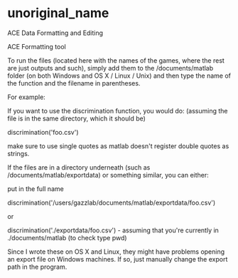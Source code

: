 # unoriginal_name
ACE Data Formatting and Editing


ACE Formatting tool

To run the files (located here with the names of the games, where the rest are just outputs and such), simply add them to the /documents/matlab folder (on both Windows and OS X / Linux / Unix) and then type the name of the function and the filename in parentheses. 

For example:

If you want to use the discrimination function, you would do: (assuming the file is in the same directory, which it should be)

discrimination('foo.csv') 

make sure to use single quotes as matlab doesn't register double quotes as strings.

If the files are in a directory underneath (such as /documents/matlab/exportdata) or something similar, you can either:

put in the full name

discrimination('/users/gazzlab/documents/matlab/exportdata/foo.csv')

or

discrimination('./exportdata/foo.csv')  - assuming that you're currently in ./documents/matlab (to check type pwd)

Since I wrote these on OS X and Linux, they might have problems opening an export file on Windows machines. If so, just manually change the export path in the program.
